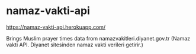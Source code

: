 # namaz-vakti-api

https://namaz-vakti-api.herokuapp.com/

Brings Muslim prayer times data from namazvakitleri.diyanet.gov.tr (Namaz vakti API. Diyanet sitesinden namaz vakti verileri getirir.)

